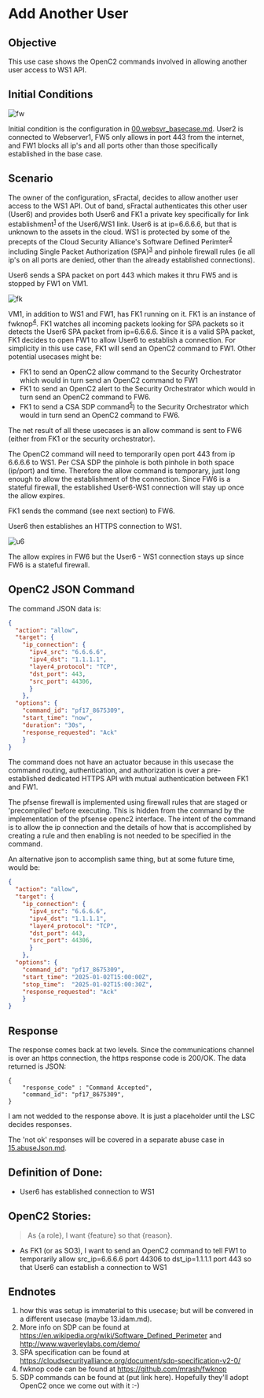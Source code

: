# Add Another User

## Objective
This use case shows the OpenC2 commands involved in allowing another user access to WS1 API.

## Initial Conditions

![fw](https://raw.githubusercontent.com/oasis-tcs/openc2-lsc-usecases/master/sFractalConsulting/images/03.fw.png)

Initial condition is the configuration in [00.websvr_basecase.md](./00.websvr_basecase.md).
User2 is connected to Webserver1, FW5 only allows in port 443 from the internet, 
and FW1 blocks all ip's and all ports other than those specifically established in the base case.

## Scenario
The owner of the configuration, sFractal, decides to allow another user access to the WS1 API.
Out of band, sFractal authenticates this other user (User6)
and provides 
both User6 and FK1 a private key specifically for link 
establishment<sup>[1](#endnote1)</sup> of the User6/WS1 link.
User6 is at ip=6.6.6.6, but that is unknown to the assets in the cloud.
WS1 is protected by some of the precepts of the Cloud Security Alliance's 
Software Defined Perimter<sup>[2](#endnote2)</sup>
including Single Packet Authorization (SPA)<sup>[3](#endnote3)</sup>
and pinhole firewall rules (ie all ip's on all ports are denied, other than the already established
connections).

User6 sends a SPA packet on port 443 which makes it thru FW5 and is stopped by FW1 on VM1.

![fk](https://raw.githubusercontent.com/oasis-tcs/openc2-lsc-usecases/master/sFractalConsulting/images/06.fk.png)

VM1, in addition to WS1 and FW1, has FK1 running on it.
FK1 is an instance of fwknop<sup>[4](#endnote4)</sup>.
FK1 watches all incoming packets looking for SPA packets 
so it detects the User6 SPA packet
from ip=6.6.6.6.
Since it is a valid SPA packet, 
FK1 decides to open FW1 to allow User6 to establish a connection.
For simplicity in this use case, FK1 will send an OpenC2 command to FW1.
Other potential usecases might be:
 * FK1 to send an OpenC2 allow command to the Security Orchestrator which would in turn send an OpenC2 command to FW1
 * FK1 to send an OpenC2 alert to the Security Orchestrator which would in turn send an OpenC2 command to FW6.
 * FK1 to send a CSA SDP command<sup>[5](#endnote5)</sup>) to the Security Orchestrator which would in turn send an OpenC2 command to FW6.

The net result of all these usecases is an allow command is sent to FW6 
(either from FK1 or the security orchestrator).

The OpenC2 command will need to temporarily open port 443 
from ip 6.6.6.6 to WS1.
Per CSA SDP the pinhole is both pinhole in both space (ip/port) and time.
Therefore the allow command is temporary, just long enough
to allow the establishment of the connection.
Since FW6 is a stateful firewall, 
the established User6-WS1 connection 
will stay up once the allow expires.

FK1 sends the command (see next section) to FW6.

User6 then establishes an HTTPS connection to WS1.

![u6](https://raw.githubusercontent.com/oasis-tcs/openc2-lsc-usecases/master/sFractalConsulting/images/07.u6.png)

The allow expires in FW6 but the User6 - WS1 connection stays up since FW6 
is a stateful firewall.

## OpenC2 JSON Command
The command JSON data is:

```json
{
  "action": "allow",
  "target": {
    "ip_connection": {
      "ipv4_src": "6.6.6.6", 
      "ipv4_dst": "1.1.1.1", 
      "layer4_protocol": "TCP", 
      "dst_port": 443,
      "src_port": 44306,
      }
    },
  "options": {
    "command_id": "pf17_8675309",
    "start_time": "now",
    "duration": "30s",
    "response_requested": "Ack"
    }
}
```

The command does not have an actuator because in this usecase 
the command routing, authentication, and authorization 
is over a pre-established dedicated HTTPS API 
with mutual authentication between FK1 and FW1.

The pfsense firewall is implemented using firewall rules 
that are staged or 'precompiled' before executing. 
This is hidden from the command by the implementation 
of the pfsense openc2 interface. 
The intent of the command is to allow the ip connection 
and the details of how that is accomplished by creating 
a rule and then enabling is not needed to be specified in the command.

An alternative json to accomplish same thing, 
but at some future time, would be:
```json
{
  "action": "allow",
  "target": {
    "ip_connection": {
      "ipv4_src": "6.6.6.6", 
      "ipv4_dst": "1.1.1.1", 
      "layer4_protocol": "TCP", 
      "dst_port": 443,
      "src_port": 44306,
      }
    },
  "options": {
    "command_id": "pf17_8675309",
    "start_time": "2025-01-02T15:00:00Z",
    "stop_time":  "2025-01-02T15:00:30Z",
    "response_requested": "Ack"
    }
}
```


## Response
The response comes back at two levels.
Since the communications channel is over an https connection,
the https response code is 200/OK.
The data returned is JSON:
```
{
    "response_code" : "Command Accepted",
    "command_id": "pf17_8675309",
}
```
I am not wedded to the response above. 
It is just a placeholder until the LSC decides responses.

The 'not ok' responses will be covered in a separate abuse case 
in [15.abuseJson.md](./15.abuseJson.md).


## Definition of Done:
  * User6 has established connection to WS1

## OpenC2 Stories:
> As {a role}, I want {feature} so that {reason}.
  * As FK1 (or as SO3), I want to send an OpenC2 command to tell FW1 to temporarily allow src_ip=6.6.6.6 port 44306 to dst_ip=1.1.1.1 port 443 so that User6 can establish a connection to WS1

## Endnotes
 1. <a name="endnote1">how</a> this was setup is immaterial to this usecase; but will be convered in a different usecase (maybe 13.idam.md).
 2. <a name="endnote2">More</a> info on SDP can be found at https://en.wikipedia.org/wiki/Software_Defined_Perimeter and http://www.waverleylabs.com/demo/
 3. <a name="endnote3">SPA</a> specification can be found at https://cloudsecurityalliance.org/document/sdp-specification-v2-0/
 4. <a name="endnote4">fwknop</a> code can be found at https://github.com/mrash/fwknop
 5. <a name="endnote5">SDP</a> commands can be found at (put link here). Hopefully they'll adopt OpenC2 once we come out with it :-)



